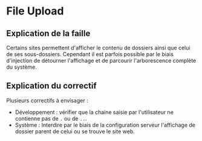 # File Upload

## Explication de la faille

Certains sites permettent d'afficher le contenu de dossiers ainsi que celui de ses sous-dossiers. Cependant il est parfois possible par le biais d'injection de détourner l'affichage et de parcourir l'arborescence complète du système.

## Explication du correctif

Plusieurs correctifs à envisager :
- Développement : vérifier que la chaine saisie par l'utilisateur ne contienne pas de `.` ou de `..`.
- Système : Interdire par le biais de la configuration serveur l'affichage de dossier parent de celui ou se trouve le site web.
